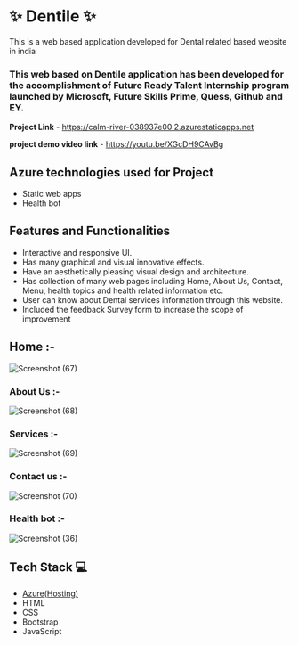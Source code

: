 # ✨ Dentile ✨

This is a web based application developed for Dental related based website in india

### This web based on Dentile application has been developed for the accomplishment of Future Ready Talent Internship program launched by Microsoft, Future Skills Prime, Quess, Github and EY.


**Project Link** - https://calm-river-038937e00.2.azurestaticapps.net

**project demo video link** - https://youtu.be/XGcDH9CAvBg

## Azure technologies used for Project

- Static web apps
- Health bot

## Features and Functionalities 

- Interactive and responsive UI.
- Has many graphical and visual innovative effects.
- Have an aesthetically pleasing visual design and architecture.
- Has collection of many web pages including Home, About Us, Contact, Menu, health topics and health related information etc.
- User can know about Dental services information through this website.
- Included the feedback Survey form to increase the scope of improvement 

## Home :-

![Screenshot (67)](https://user-images.githubusercontent.com/118873633/215791658-e64a9b22-02e7-41b3-bbad-e6dad02aac53.png)




   

### About Us :-


![Screenshot (68)](https://user-images.githubusercontent.com/118873633/215791663-868617f1-37c0-4e1f-a4bb-5112a1f82c2e.png)


### Services :-

![Screenshot (69)](https://user-images.githubusercontent.com/118873633/215791681-918670de-0636-4a8c-88fa-a2bfe442c19c.png)



### Contact us :-


![Screenshot (70)](https://user-images.githubusercontent.com/118873633/215791697-c1053a3f-44f7-4514-9224-085023b1c2f1.png)


### Health bot :-

![Screenshot (36)](https://user-images.githubusercontent.com/118873633/210056015-967414ee-8c8b-4a14-9496-1b27a2dfe8f2.png)



## Tech Stack 💻

- [Azure(Hosting)](https://azure.microsoft.com/en-in/features/azure-portal/)
- HTML
- CSS
- Bootstrap
- JavaScript
